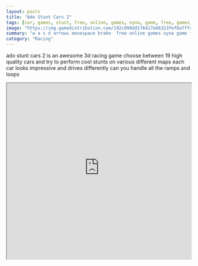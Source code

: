 ```yaml
---
layout: posts
title: "Ado Stunt Cars 2"
tags: [car, games, stunt, free, online, games, oyna, game, free, games, play, play, games]
image: "https://img.gamedistribution.com/192c090dd176417e86323fef8afff440-512x384.jpeg"
summary: "w a s d arrows movespace brake  free online games oyna game free games play play games"
category: "Racing"
---
```


ado stunt cars 2 is an awesome 3d racing game choose between 19 high quality cars and try to perform cool stunts on various different maps each car looks impressive and drives differently can you handle all the ramps and loops

<iframe width="100%" height="480px;" src="https://html5.gamedistribution.com/192c090dd176417e86323fef8afff440/"></iframe>